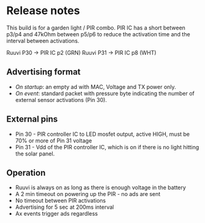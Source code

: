 # Release notes

This build is for a garden light / PIR combo.
PIR IC has a short between p3/p4 and 47kOhm between p5/p6 to reduce the activation time and the interval between activations.

Ruuvi P30 -> PIR IC p2 (GRN)
Ruuvi P31 -> PIR IC p8 (WHT)


## Advertising format

* *On startup*: an empty ad with MAC, Voltage and TX power only.
* *On event*: standard packet with pressure byte indicating the number of external sensor activations (Pin 30).

## External pins

* Pin 30 - PIR controller IC to LED mosfet output, active HIGH, must be 70% or more of Pin 31 voltage
* Pin 31 - Vdd of the PIR controller IC, which is on if there is no light hitting the solar panel.

## Operation

* Ruuvi is always on as long as there is enough voltage in the battery
* A 2 min timeout on powering up the PIR - no ads are sent
* No timeout between PIR activations
* Advertising for 5 sec at 200ms interval
* Ax events trigger ads regardless
